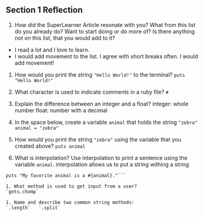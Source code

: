 ## Section 1 Reflection

1. How did the SuperLearner Article resonate with you? What from this list do you already do? Want to start doing or do more of? Is there anything not on this list, that you would add to it?
  * I read a lot and I love to learn.
  * I would add movement to the list.  I agree with short breaks often.  I would add movement!
  
1. How would you print the string `"Hello World!"` to the terminal?
`puts "Hello World!"`

1. What character is used to indicate comments in a ruby file?
`#`

1. Explain the difference between an integer and a float?
integer: whole number       float: number with a decimal

1. In the space below, create a variable `animal` that holds the string `"zebra"`
`animal = "zebra"`

1. How would you print the string `"zebra"` using the variable that you created above?
`puts animal`

1. What is interpolation? Use interpolation to print a sentence using the variable `animal`.
interpolation allows us to put a string withing a string
```animal = "zebra"
puts "My favorite animal is a #{animal}."```

1. What method is used to get input from a user?
`gets.chomp`

1. Name and describe two common string methods:
`.length`   `.split`
